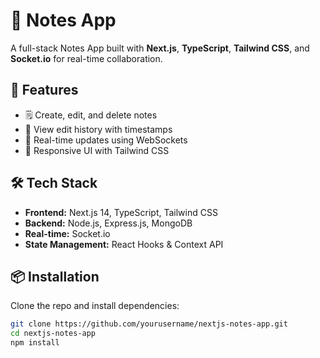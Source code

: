 # 📝 Notes App

A full-stack Notes App built with **Next.js**, **TypeScript**, **Tailwind CSS**, and **Socket.io** for real-time collaboration.

## 🚀 Features

- 🗒️ Create, edit, and delete notes
- 📜 View edit history with timestamps
- 🔄 Real-time updates using WebSockets
- 🎨 Responsive UI with Tailwind CSS

## 🛠️ Tech Stack

- **Frontend:** Next.js 14, TypeScript, Tailwind CSS
- **Backend:** Node.js, Express.js, MongoDB
- **Real-time:** Socket.io
- **State Management:** React Hooks & Context API

## 📦 Installation

Clone the repo and install dependencies:

```bash
git clone https://github.com/yourusername/nextjs-notes-app.git
cd nextjs-notes-app
npm install
```
